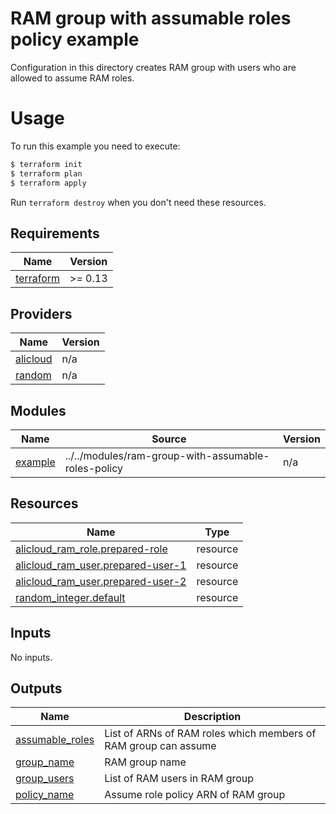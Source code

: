 # RAM group with assumable roles policy example

Configuration in this directory creates RAM group with users who are allowed to assume RAM roles.


# Usage

To run this example you need to execute:

```bash
$ terraform init
$ terraform plan
$ terraform apply
```

Run `terraform destroy` when you don't need these resources.

<!-- BEGIN_TF_DOCS -->
## Requirements

| Name | Version |
|------|---------|
| <a name="requirement_terraform"></a> [terraform](#requirement\_terraform) | >= 0.13 |

## Providers

| Name | Version |
|------|---------|
| <a name="provider_alicloud"></a> [alicloud](#provider\_alicloud) | n/a |
| <a name="provider_random"></a> [random](#provider\_random) | n/a |

## Modules

| Name | Source | Version |
|------|--------|---------|
| <a name="module_example"></a> [example](#module\_example) | ../../modules/ram-group-with-assumable-roles-policy | n/a |

## Resources

| Name | Type |
|------|------|
| [alicloud_ram_role.prepared-role](https://registry.terraform.io/providers/hashicorp/alicloud/latest/docs/resources/ram_role) | resource |
| [alicloud_ram_user.prepared-user-1](https://registry.terraform.io/providers/hashicorp/alicloud/latest/docs/resources/ram_user) | resource |
| [alicloud_ram_user.prepared-user-2](https://registry.terraform.io/providers/hashicorp/alicloud/latest/docs/resources/ram_user) | resource |
| [random_integer.default](https://registry.terraform.io/providers/hashicorp/random/latest/docs/resources/integer) | resource |

## Inputs

No inputs.

## Outputs

| Name | Description |
|------|-------------|
| <a name="output_assumable_roles"></a> [assumable\_roles](#output\_assumable\_roles) | List of ARNs of RAM roles which members of RAM group can assume |
| <a name="output_group_name"></a> [group\_name](#output\_group\_name) | RAM group name |
| <a name="output_group_users"></a> [group\_users](#output\_group\_users) | List of RAM users in RAM group |
| <a name="output_policy_name"></a> [policy\_name](#output\_policy\_name) | Assume role policy ARN of RAM group |
<!-- END_TF_DOCS -->
